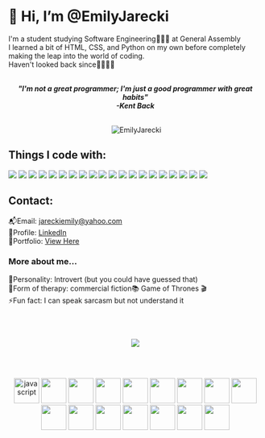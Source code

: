 <h1>👋 Hi, I’m @EmilyJarecki</h1>

I'm a student studying Software Engineering👩🏼‍🔬 at General Assembly<br>
I learned a bit of HTML, CSS, and Python on my own before completely making the leap into the world of coding. <br>Haven't looked back since👩🏼‍💻👾
<br></br>
***<p quote align='center'>"I'm not a great programmer; I'm just a good programmer with great habits"</br>-Kent Back***
<br></br>

<p align='center'>&nbsp;<img src="https://github-readme-stats.vercel.app/api?username=EmilyJarecki&show_icons=true&locale=en" alt="EmilyJarecki" /></p>

<h2>Things I code with:</h2>
<p display:flex; justify-content: space-evenly>
<img src="https://img.shields.io/badge/html5-%23E34F26.svg?style=for-the-badge&logo=html5&logoColor=white"/>
<img src="https://img.shields.io/badge/javascript-%23323330.svg?style=for-the-badge&logo=javascript&logoColor=%23F7DF1E"/>
<img src="https://img.shields.io/badge/python-3670A0?style=for-the-badge&logo=python&logoColor=ffdd54"/>
<img src="https://img.shields.io/badge/css3-%231572B6.svg?style=for-the-badge&logo=css3&logoColor=white"/>
<img src="https://img.shields.io/badge/SASS-hotpink.svg?style=for-the-badge&logo=SASS&logoColor=white"/>
<img src="https://img.shields.io/badge/postgres-%23316192.svg?style=for-the-badge&logo=postgresql&logoColor=white"/>
<img src="https://img.shields.io/badge/MongoDB-%234ea94b.svg?style=for-the-badge&logo=mongodb&logoColor=white"/>
<img src="https://img.shields.io/badge/netlify-%23000000.svg?style=for-the-badge&logo=netlify&logoColor=#00C7B7"/>
<img src="https://img.shields.io/badge/heroku-%23430098.svg?style=for-the-badge&logo=heroku&logoColor=white"/>
<img src="https://img.shields.io/badge/react-%2320232a.svg?style=for-the-badge&logo=react&logoColor=%2361DAFB"/>
<img src="https://img.shields.io/badge/react_native-%2320232a.svg?style=for-the-badge&logo=react&logoColor=%2361DAFB"/>
<img src="https://img.shields.io/badge/React_Router-CA4245?style=for-the-badge&logo=react-router&logoColor=white"/>
<img src="https://img.shields.io/badge/express.js-%23404d59.svg?style=for-the-badge&logo=express&logoColor=%2361DAFB"/>
<img src="https://img.shields.io/badge/bootstrap-%23563D7C.svg?style=for-the-badge&logo=bootstrap&logoColor=white"/>
<img src="https://img.shields.io/badge/bulma-00D0B1?style=for-the-badge&logo=bulma&logoColor=white"/>
<img src="https://img.shields.io/badge/django-%23092E20.svg?style=for-the-badge&logo=django&logoColor=white"/>
<img src="https://img.shields.io/badge/flask-%23000.svg?style=for-the-badge&logo=flask&logoColor=white"/>
<img src="https://img.shields.io/badge/NPM-%23000000.svg?style=for-the-badge&logo=npm&logoColor=orange"/>
<img src="https://img.shields.io/badge/node.js-6DA55F?style=for-the-badge&logo=node.js&logoColor=white"/>
<img src="https://img.shields.io/badge/Visual%20Studio-5C2D91.svg?style=for-the-badge&logo=visual-studio&logoColor=white"/>
</p>



<h2>Contact:</h2>
📬Email: <a href="jareckiemily@yahoo.com">jareckiemily@yahoo.com</a><br>
📌Profile: <a href="https://www.linkedin.com/in/emilyjarecki22/">LinkedIn</a><br>
🌟Portfolio:  <a href="https://emily-jarecki.netlify.app">View Here</a><br>


<h3>More about me...</h3>
🧬Personality: Introvert (but you could have guessed that)<br>
🌊Form of therapy: commercial fiction📚 Game of Thrones 🎬<br>
⚡️Fun fact: I can speak sarcasm but not understand it

<br></br>
<p align='center' margin-top: 10px><img src="https://streak-stats.demolab.com?user=EmilyJarecki&theme=flag-india"/></p>
<br></br>
<p display:flex; justify-content: space-evenly; align='center'>
            <img width=50px src="https://img.icons8.com/color/512/javascript.png" alt="javascript"/>
            <img width=50px src="https://img.icons8.com/external-tal-revivo-color-tal-revivo/512/external-html-5-is-a-software-solution-stack-that-defines-the-properties-and-behaviors-of-web-page-logo-color-tal-revivo.png"/>
            <img  width=50px src="https://img.icons8.com/stickers/512/css3.png"/>
            <img  width=50px src="https://img.icons8.com/fluency/512/python.png"/>
            <img  width=50px src="https://img.icons8.com/color/512/react-native.png"/>
            <img  width=50px src="https://img.icons8.com/nolan/512/express-js.png"/>
            <img  width=50px src="https://img.icons8.com/color/512/bootstrap.png"/>
            <img  width=50px src="https://img.icons8.com/color/512/sass.png"/>
            <img  width=50px src="https://img.icons8.com/external-tal-revivo-green-tal-revivo/512/external-nodejs-is-an-open-source-cross-platform-javascript-run-time-environment-logo-green-tal-revivo.png"/>
            <img  width=50px src="https://img.icons8.com/color/512/git.png"/>
            <img  width=50px src="https://img.icons8.com/tiny-color/512/github.png"/>
            <img  width=50px src="https://img.icons8.com/color/512/visual-studio-code-2019.png"/>
            <img  width=50px src="https://img.icons8.com/color/512/mongodb.png"/>
            <img  width=50px src="https://img.icons8.com/color/512/heroku.png"/>
            <img  width=50px src="https://img.icons8.com/external-tal-revivo-shadow-tal-revivo/512/external-netlify-a-cloud-computing-company-that-offers-hosting-and-serverless-backend-services-for-static-websites-logo-shadow-tal-revivo.png"/>  
            <img  width=50px src="https://img.icons8.com/external-tal-revivo-green-tal-revivo/512/external-django-a-high-level-python-web-framework-that-encourages-rapid-development-logo-green-tal-revivo.png"/>
            </p>
